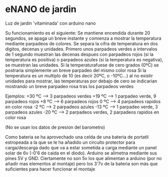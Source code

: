 # eNANO de jardin
Luz de jardin 'vitaminada' con arduino nano

 Su funcionamiento es el siguiente: 
 Se mantiene encendida durante 20 segundos,  se apaga un breve instante 
 y comienza a mostrar la temperatura mediante parpadeos de colores.
 Se separa la cifra de temperatura en dos digitos, decenas y unidades.
 Primero unos parpadeos verdes a intervalos de 1 segundo muestran las decenas
 despues con parpadeos rojos (si la temperatura es positiva) o
 parpadeos azules (si la temperatura es negativa), se muestran las unidades.
 Si la temperaturafuese de cero grados (0ºC) se postraria simplemente un breve parpadeo del mismo color rosa 
 Si la temperatura es un multiplo de 10 (es decir 20ºC, o -10ºC...) al no existir unidades para mostrar,
 las temperaturas por debajo de cero se indicarian mostrando un breve parpadeo rosa tras los parpadeos verdes

 Ejemplos:
 +30 ºC --> 3 parpadeos verdes
 +19 ºC --> 1 parpadeo verde, 9 parpadeos rojos
 +8 ºC --> 6 parpadeos rojos
 0 ºC --> 4 parpadeos rapidos en color rosa
 -2 ºC --> 2 parpadeos azules
 -13 ºC --> 1 parpadeo verde, 3 parpadeos azules
 -20 ºC --> 2 parpadeos verdes, 2 parpadeos rapidos en color rosa


  (No se usan los datos de presion del barometro)
  
  
  Como bateria se ha aprovechado una celda de una bateria de portatil estropeada a la que se le ha añadido
  un circuito protector para carga/descarga dado que va a estar sometida a carga mediante 
  un panel solar de 6v (-0'6 de caida en el diodo).
  Arduino se alimetna  mediante sus pines 5V y GND.
  Ciertamente no son 5v los que alimentan a arduino (por no añadir mas elementos al montaje)
  pero los 3'7v de la bateria son más que suficientes para hacer funcionar el montaje  
  
